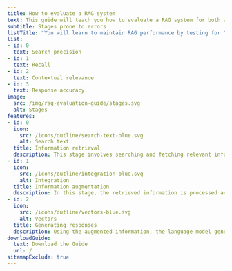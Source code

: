 ```yaml
---
title: How to evaluate a RAG system
text: This guide will teach you how to evaluate a RAG system for both accuracy and quality.
subtitle: Stages prone to errors
listTitle: "You will learn to maintain RAG performance by testing for:"
list:
- id: 0
  text: Search precision
- id: 1
  text: Recall
- id: 2
  text: Contextual relevance
- id: 3
  text: Response accuracy.
image:
  src: /img/rag-evaluation-guide/stages.svg
  alt: Stages
features:
- id: 0
  icon:
    src: /icons/outline/search-text-blue.svg
    alt: Search text
  title: Information retrieval
  description: This stage involves searching and fetching relevant information from a knowledge base or external sources.
- id: 1
  icon:
    src: /icons/outline/integration-blue.svg
    alt: Integration
  title: Information augmentation
  description: In this stage, the retrieved information is processed and combined with the original query
- id: 2
  icon:
    src: /icons/outline/vectors-blue.svg
    alt: Vectors
  title: Generating responses
  description: Using the augmented information, the language model generates a response to the original query.
downloadGuide:
  text: Download the Guide
  url: /
sitemapExclude: true
---
```

